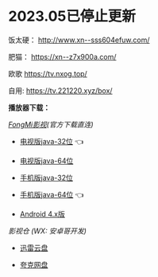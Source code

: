 # 2023.05已停止更新

饭太硬： http://www.xn--sss604efuw.com/  

肥猫： https://xn--z7x900a.com/

欧歌 https://tv.nxog.top/

自用: https://tv.221220.xyz/box/  


**播放器下载：**

*[FongMi影视](https://github.com/FongMi/Release)(官方下载直连)*  

- [电视版java-32位](https://tv.221220.xyz/dl/?fmtv32) :point_left:  

- [电视版java-64位](https://tv.221220.xyz/dl/?fmtv64)  

- [手机版java-32位](https://tv.221220.xyz/dl/?fmsj32)  

- [手机版java-64位](https://tv.221220.xyz/dl/?fmsj64) :point_left:     

- [Android 4.x版](https://tv.221220.xyz/dl/?fm4x)    
  

*影视仓  (WX: 安卓哥开发)*

- [迅雷云盘](https://tv.221220.xyz/dl/?yscxl)
  
- [夸克网盘](https://tv.221220.xyz/dl/?ysckk)  
